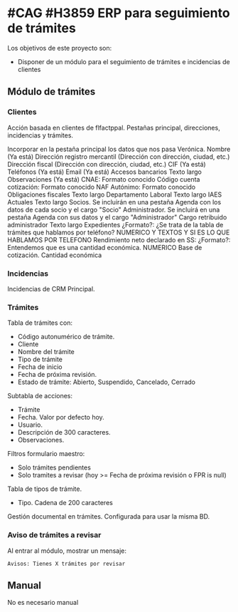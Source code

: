 # #CAG #H3859 ERP para seguimiento de trámites

Los objetivos de este proyecto son:
+ Disponer de un módulo para el seguimiento de trámites e incidencias de clientes

## Módulo de trámites

### Clientes
Acción basada en clientes de flfactppal. Pestañas principal, direcciones, incidencias y trámites.

Incorporar en la pestaña principal los datos que nos pasa Verónica.
Nombre (Ya está)
Dirección registro mercantil (Dirección con dirección, ciudad, etc.)
Dirección fiscal (Dirección con dirección, ciudad, etc.)
CIF (Ya está)
Teléfonos (Ya está)
Email (Ya está)
Accesos bancarios Texto largo
Observaciones (Ya está)
CNAE: Formato conocido
Código cuenta cotización: Formato conocido
NAF Autónimo: Formato conocido
Obligaciones fiscales Texto largo
Departamento Laboral Texto largo
IAES Actuales Texto largo
Socios. Se incluirán en una pestaña Agenda con los datos de cada socio y el cargo "Socio"
Administrador. Se incluirá en una pestaña Agenda con sus datos y el cargo "Administrador"
Cargo retribuido administrador Texto largo
Expedientes ¿Formato?: ¿Se trata de la tabla de trámites que hablamos por teléfono?  NUMERICO Y TEXTOS Y SI ES LO QUE HABLAMOS POR TELEFONO
Rendimiento neto declarado en SS:  ¿Formato?: Entendemos que es una cantidad económica. NUMERICO
Base de cotización. Cantidad económica

### Incidencias
Incidencias de CRM Principal.

### Trámites
Tabla de trámites con:
+ Código autonumérico de trámite.
+ Cliente
+ Nombre del trámite
+ Tipo de trámite
+ Fecha de inicio
+ Fecha de próxima revisión.
+ Estado de trámite: Abierto, Suspendido, Cancelado, Cerrado

Subtabla de acciones:
+ Trámite
+ Fecha. Valor por defecto hoy.
+ Usuario.
+ Descripción de 300 caracteres.
+ Observaciones.

Filtros formulario maestro:
+ Solo trámites pendientes
+ Solo tramites a revisar (hoy >= Fecha de próxima revisión o FPR is null)

Tabla de tipos de trámite.
+ Tipo. Cadena de 200 caracteres

Gestión documental en trámites. Configurada para usar la misma BD.

### Aviso de trámites a revisar
Al entrar al módulo, mostrar un mensaje:
```
Avisos: Tienes X trámites por revisar
```

## Manual
No es necesario manual

